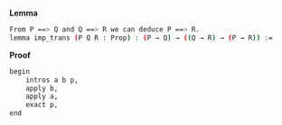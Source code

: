 **Lemma**
```sh
From P ==> Q and Q ==> R we can deduce P ==> R.
lemma imp_trans (P Q R : Prop) : (P → Q) → ((Q → R) → (P → R)) :=
``` 
**Proof**
```sh
begin
    intros a b p,
    apply b,
    apply a,
    exact p,
end
```